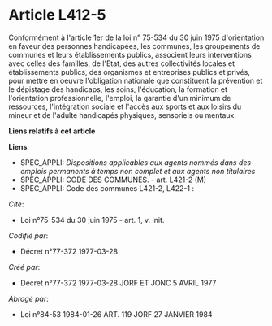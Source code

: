 # Article L412-5

Conformément à l'article 1er de la loi n° 75-534 du 30 juin 1975 d'orientation en faveur des personnes handicapées, les
communes, les groupements de communes et leurs établissements publics, associent leurs interventions avec celles des
familles, de l'Etat, des autres collectivités locales et établissements publics, des organismes et entreprises publics et
privés, pour mettre en oeuvre l'obligation nationale que constituent la prévention et le dépistage des handicaps, les soins,
l'éducation, la formation et l'orientation professionnelle, l'emploi, la garantie d'un minimum de ressources, l'intégration
sociale et l'accès aux sports et aux loisirs du mineur et de l'adulte handicapés physiques, sensoriels ou mentaux.

**Liens relatifs à cet article**

**Liens**:

  - SPEC_APPLI: *Dispositions applicables aux agents nommés dans des emplois permanents à temps non complet et aux agents non titulaires*
  - SPEC_APPLI: CODE DES COMMUNES. - art. L421-2 (M)
  - SPEC_APPLI: Code des communes L421-2, L422-1 :

_Cite_:

  - Loi n°75-534 du 30 juin 1975 - art. 1, v. init.

_Codifié par_:

  - Décret n°77-372 1977-03-28

_Créé par_:

  - Décret n°77-372 1977-03-28 JORF ET JONC 5 AVRIL 1977

_Abrogé par_:

  - Loi n°84-53 1984-01-26 ART. 119 JORF 27 JANVIER 1984
